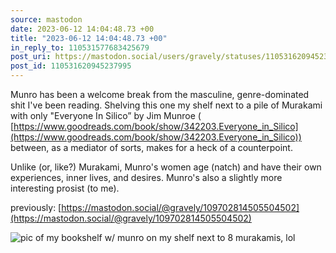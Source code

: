 ```yaml
---
source: mastodon
date: 2023-06-12 14:04:48.73 +00
title: "2023-06-12 14:04:48.73 +00"
in_reply_to: 110531577683425679
post_uri: https://mastodon.social/users/gravely/statuses/110531620945237995
post_id: 110531620945237995
---
```

Munro has been a welcome break from the masculine, genre-dominated shit I've been reading. Shelving this one my shelf next to a pile of Murakami with only "Everyone In Silico” by Jim Munroe ( [https://www.goodreads.com/book/show/342203.Everyone_in_Silico](https://www.goodreads.com/book/show/342203.Everyone_in_Silico)) between, as a mediator of sorts, makes for a heck of a counterpoint.

Unlike (or, like?) Murakami, Munro's women age (natch) and have their own experiences, inner lives, and desires. Munro's also a slightly more interesting prosist (to me).

previously: [https://mastodon.social/@gravely/109702814505504502](https://mastodon.social/@gravely/109702814505504502)


![pic of my bookshelf w/ munro on my shelf next to 8 murakamis, lol](/images/110531620640726210.jpeg)

